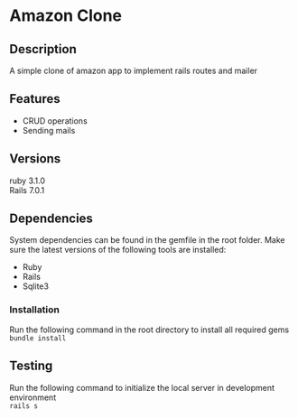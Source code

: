 # Amazon Clone

## Description

A simple clone of amazon app to implement rails routes and mailer

## Features

- CRUD operations
- Sending mails

## Versions

ruby 3.1.0<br>
Rails 7.0.1

## Dependencies

System dependencies can be found in the gemfile in the root folder. Make sure the latest versions of the following tools are installed:

- Ruby
- Rails
- Sqlite3

### Installation

Run the following command in the root directory to install all required gems<br>
`bundle install`

## Testing

Run the following command to initialize the local server in development environment<br>
`rails s`
